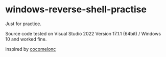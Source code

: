 # windows-reverse-shell-practise
Just for practice.

Source code tested on Visual Studio 2022 Version 17.1.1 (64bit) / Windows 10 and worked fine.

inspired by [cocomelonc](https://cocomelonc.github.io/tutorial/2021/09/15/simple-rev-c-1.html)
